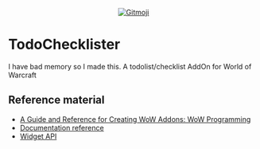 <p align="center">
	<a href="https://gitmoji.carloscuesta.me">
		<img src="https://img.shields.io/badge/gitmoji-%20😜%20😍-FFDD67.svg?style=flat-square"
			 alt="Gitmoji">
	</a>
</p>

# TodoChecklister
I have bad memory so I made this. A todolist/checklist AddOn for World of Warcraft

## Reference material

- [A Guide and Reference for Creating WoW Addons: WoW Programming](http://garde.sylvanas.free.fr/ressources/Guides/Macros-Addons/Wiley-World.of.Warcraft.Programming.A.Guide.and.Reference.for.Creating.WoW.Addons.pdf)
- [Documentation reference](http://wowprogramming.com/docs.html)
- [Widget API](https://wowwiki.fandom.com/wiki/Widget_API)
